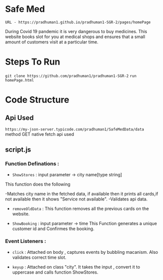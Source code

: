 # Safe Med
`````
URL - https://pradhuman1.github.io/pradhuman1-SGR-2/pages/homePage
`````
During Covid 19 pandemic it is very dangerous to buy medicines.
This website books slot for you at medical shops and ensures that a small amount of customers visit at a particular time.
# Steps To Run
`git clone https://github.com/pradhuman1/pradhuman1-SGR-2`
`run homePage.html`

# Code Structure
## Api Used
`https://my-json-server.typicode.com/pradhuman1/SafeMedData/data`
method GET
native fetch api used


## script.js

### Function Definations : 

* `ShowStores` : input parameter -> city name[type string]

This function does the following 

-Matches city name in the fetched data, if available then it prints all cards,if not available then it shows "Service not available".
-Validates api data.

 * `removeOldData` : 
This function removes all the previous cards on the website.

* `ShowBooking` : input parameter -> time
This Function generates a unique customer id and Confirmes the booking.

 ### Event Listeners : 

* `click` :
Attached on body , captures events by bubbling macanism.
Also validates correct time slot.

* `keyup` :
Attached on class "city".
It takes the input , convert it to uppercase and calls function ShowStores.











